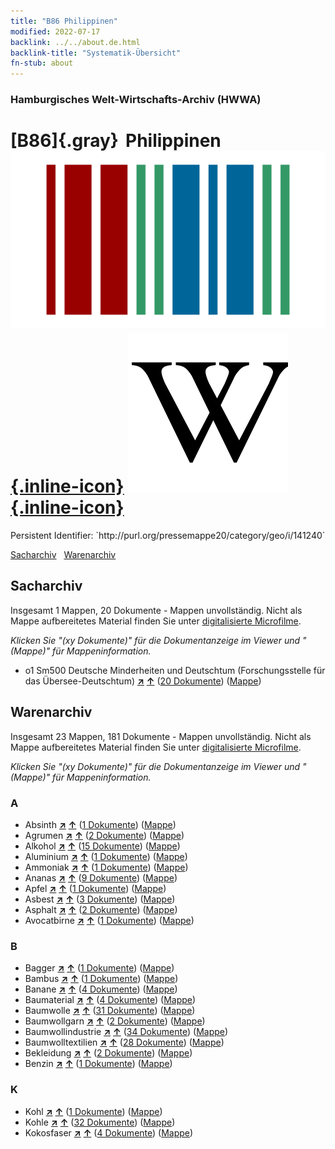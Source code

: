 ```yaml
---
title: "B86 Philippinen"
modified: 2022-07-17
backlink: ../../about.de.html
backlink-title: "Systematik-Übersicht"
fn-stub: about
---
```


### Hamburgisches Welt-Wirtschafts-Archiv (HWWA)

# [B86]{.gray}&#8201; Philippinen &#160; [![Wikidata](/images/Wikidata-logo.svg "Wikidata"){.inline-icon}](http://www.wikidata.org/entity/Q928) [![Wikipedia](/images/Wikipedia-W.svg "Wikipedia"){.inline-icon}](https://de.wikipedia.org/wiki/Philippinen)

<div class="hint">Persistent Identifier: `http://purl.org/pressemappe20/category/geo/i/141240`</div>




[Sacharchiv](#sacharchiv) &#160; [Warenarchiv](#warenarchiv)





## Sacharchiv






Insgesamt 1 Mappen, 20 Dokumente - Mappen unvollständig.
Nicht als Mappe aufbereitetes Material finden Sie unter [digitalisierte Microfilme](/film/h1_sh.de.html).

_Klicken Sie "(xy Dokumente)" für die Dokumentanzeige im Viewer und "(Mappe)" für Mappeninformation._



  - o1 Sm500 Deutsche Minderheiten und Deutschtum (Forschungsstelle für das Übersee-Deutschtum) [**&nearr;**](../../../subject/i/145911/about.de.html "Deutsche Minderheiten und Deutschtum (Forschungsstelle für das Übersee-Deutschtum) (in der ganzen Welt)") [**&uarr;**](../../../subject/about.de.html#o1_Sm500 "Sachsystematik") (<a href="https://pm20.zbw.eu/iiifview/folder/sh/141240,145911" title="über: Philippinen : Deutsche Minderheiten und Deutschtum (Forschungsstelle für das Übersee-Deutschtum)" target="_blank">20 Dokumente</a>) ([Mappe](../../../../folder/sh/1412xx/141240/1459xx/145911/about.de.html))







## Warenarchiv








Insgesamt 23 Mappen, 181 Dokumente - Mappen unvollständig.
Nicht als Mappe aufbereitetes Material finden Sie unter [digitalisierte Microfilme](/film/h1_wa.de.html).

_Klicken Sie "(xy Dokumente)" für die Dokumentanzeige im Viewer und "(Mappe)" für Mappeninformation._




### A

- Absinth [**&nearr;**](../../../ware/i/141943/about.de.html "Absinth (XXX in der ganzen Welt)") [**&uarr;**](../../../ware/about.de.html#PID20.02-Sp01 "Warensystematik") (<a href="https://pm20.zbw.eu/iiifview/folder/wa/141943,141240" title="über: Absinth : Philippinen" target="_blank">1 Dokumente</a>) ([Mappe](../../../../folder/wa/1419xx/141943/1412xx/141240/about.de.html))
- Agrumen [**&nearr;**](../../../ware/i/141948/about.de.html "Agrumen (XXX in der ganzen Welt)") [**&uarr;**](../../../ware/about.de.html#PLW04-Zs "Warensystematik") (<a href="https://pm20.zbw.eu/iiifview/folder/wa/141948,141240" title="über: Agrumen : Philippinen" target="_blank">2 Dokumente</a>) ([Mappe](../../../../folder/wa/1419xx/141948/1412xx/141240/about.de.html))
- Alkohol [**&nearr;**](../../../ware/i/141966/about.de.html "Alkohol (XXX in der ganzen Welt)") [**&uarr;**](../../../ware/about.de.html#PID20.02-Sp "Warensystematik") (<a href="https://pm20.zbw.eu/iiifview/folder/wa/141966,141240" title="über: Alkohol : Philippinen" target="_blank">15 Dokumente</a>) ([Mappe](../../../../folder/wa/1419xx/141966/1412xx/141240/about.de.html))
- Aluminium [**&nearr;**](../../../ware/i/141969/about.de.html "Aluminium (XXX in der ganzen Welt)") [**&uarr;**](../../../ware/about.de.html#PID07.01-Lm01 "Warensystematik") (<a href="https://pm20.zbw.eu/iiifview/folder/wa/141969,141240" title="über: Aluminium : Philippinen" target="_blank">1 Dokumente</a>) ([Mappe](../../../../folder/wa/1419xx/141969/1412xx/141240/about.de.html))
- Ammoniak [**&nearr;**](../../../ware/i/165930/about.de.html "Ammoniak (XXX in der ganzen Welt)") [**&uarr;**](../../../ware/about.de.html#PID13-Du01 "Warensystematik") (<a href="https://pm20.zbw.eu/iiifview/folder/wa/165930,141240" title="über: Ammoniak : Philippinen" target="_blank">1 Dokumente</a>) ([Mappe](../../../../folder/wa/1659xx/165930/1412xx/141240/about.de.html))
- Ananas [**&nearr;**](../../../ware/i/141970/about.de.html "Ananas (XXX in der ganzen Welt)") [**&uarr;**](../../../ware/about.de.html#PLW04-Tr01 "Warensystematik") (<a href="https://pm20.zbw.eu/iiifview/folder/wa/141970,141240" title="über: Ananas : Philippinen" target="_blank">9 Dokumente</a>) ([Mappe](../../../../folder/wa/1419xx/141970/1412xx/141240/about.de.html))
- Apfel [**&nearr;**](../../../ware/i/141980/about.de.html "Apfel (XXX in der ganzen Welt)") [**&uarr;**](../../../ware/about.de.html#PLW04-Ob01 "Warensystematik") (<a href="https://pm20.zbw.eu/iiifview/folder/wa/141980,141240" title="über: Apfel : Philippinen" target="_blank">1 Dokumente</a>) ([Mappe](../../../../folder/wa/1419xx/141980/1412xx/141240/about.de.html))
- Asbest [**&nearr;**](../../../ware/i/142014/about.de.html "Asbest (XXX in der ganzen Welt)") [**&uarr;**](../../../ware/about.de.html#PID23-As "Warensystematik") (<a href="https://pm20.zbw.eu/iiifview/folder/wa/142014,141240" title="über: Asbest : Philippinen" target="_blank">3 Dokumente</a>) ([Mappe](../../../../folder/wa/1420xx/142014/1412xx/141240/about.de.html))
- Asphalt [**&nearr;**](../../../ware/i/142016/about.de.html "Asphalt (XXX in der ganzen Welt)") [**&uarr;**](../../../ware/about.de.html#PID22-Bd01 "Warensystematik") (<a href="https://pm20.zbw.eu/iiifview/folder/wa/142016,141240" title="über: Asphalt : Philippinen" target="_blank">2 Dokumente</a>) ([Mappe](../../../../folder/wa/1420xx/142016/1412xx/141240/about.de.html))
- Avocatbirne [**&nearr;**](../../../ware/i/142021/about.de.html "Avocatbirne (XXX in der ganzen Welt)") [**&uarr;**](../../../ware/about.de.html#PLW04-Ob02 "Warensystematik") (<a href="https://pm20.zbw.eu/iiifview/folder/wa/142021,141240" title="über: Avocatbirne : Philippinen" target="_blank">1 Dokumente</a>) ([Mappe](../../../../folder/wa/1420xx/142021/1412xx/141240/about.de.html))

### B

- Bagger [**&nearr;**](../../../ware/i/142028/about.de.html "Bagger (XXX in der ganzen Welt)") [**&uarr;**](../../../ware/about.de.html#PID09.02-Nf01 "Warensystematik") (<a href="https://pm20.zbw.eu/iiifview/folder/wa/142028,141240" title="über: Bagger : Philippinen" target="_blank">1 Dokumente</a>) ([Mappe](../../../../folder/wa/1420xx/142028/1412xx/141240/about.de.html))
- Bambus [**&nearr;**](../../../ware/i/142035/about.de.html "Bambus (XXX in der ganzen Welt)") [**&uarr;**](../../../ware/about.de.html#PLW04-Gr02 "Warensystematik") (<a href="https://pm20.zbw.eu/iiifview/folder/wa/142035,141240" title="über: Bambus : Philippinen" target="_blank">1 Dokumente</a>) ([Mappe](../../../../folder/wa/1420xx/142035/1412xx/141240/about.de.html))
- Banane [**&nearr;**](../../../ware/i/142038/about.de.html "Banane (XXX in der ganzen Welt)") [**&uarr;**](../../../ware/about.de.html#PLW04-Bn "Warensystematik") (<a href="https://pm20.zbw.eu/iiifview/folder/wa/142038,141240" title="über: Banane : Philippinen" target="_blank">4 Dokumente</a>) ([Mappe](../../../../folder/wa/1420xx/142038/1412xx/141240/about.de.html))
- Baumaterial [**&nearr;**](../../../ware/i/142086/about.de.html "Baumaterial (XXX in der ganzen Welt)") [**&uarr;**](../../../ware/about.de.html#PID22-Bs "Warensystematik") (<a href="https://pm20.zbw.eu/iiifview/folder/wa/142086,141240" title="über: Baumaterial : Philippinen" target="_blank">4 Dokumente</a>) ([Mappe](../../../../folder/wa/1420xx/142086/1412xx/141240/about.de.html))
- Baumwolle [**&nearr;**](../../../ware/i/142089/about.de.html "Baumwolle (XXX in der ganzen Welt)") [**&uarr;**](../../../ware/about.de.html#PLW04-Bw "Warensystematik") (<a href="https://pm20.zbw.eu/iiifview/folder/wa/142089,141240" title="über: Baumwolle : Philippinen" target="_blank">31 Dokumente</a>) ([Mappe](../../../../folder/wa/1420xx/142089/1412xx/141240/about.de.html))
- Baumwollgarn [**&nearr;**](../../../ware/i/196460/about.de.html "Baumwollgarn (XXX in der ganzen Welt)") [**&uarr;**](../../../ware/about.de.html#PID19-Nf02 "Warensystematik") (<a href="https://pm20.zbw.eu/iiifview/folder/wa/196460,141240" title="über: Baumwollgarn : Philippinen" target="_blank">2 Dokumente</a>) ([Mappe](../../../../folder/wa/1964xx/196460/1412xx/141240/about.de.html))
- Baumwollindustrie [**&nearr;**](../../../ware/i/142091/about.de.html "Baumwollindustrie (XXX in der ganzen Welt)") [**&uarr;**](../../../ware/about.de.html#PID19-Bw01 "Warensystematik") (<a href="https://pm20.zbw.eu/iiifview/folder/wa/142091,141240" title="über: Baumwollindustrie : Philippinen" target="_blank">34 Dokumente</a>) ([Mappe](../../../../folder/wa/1420xx/142091/1412xx/141240/about.de.html))
- Baumwolltextilien [**&nearr;**](../../../ware/i/154932/about.de.html "Baumwolltextilien (XXX in der ganzen Welt)") [**&uarr;**](../../../ware/about.de.html#PID19-Bw02 "Warensystematik") (<a href="https://pm20.zbw.eu/iiifview/folder/wa/154932,141240" title="über: Baumwolltextilien : Philippinen" target="_blank">28 Dokumente</a>) ([Mappe](../../../../folder/wa/1549xx/154932/1412xx/141240/about.de.html))
- Bekleidung [**&nearr;**](../../../ware/i/142106/about.de.html "Bekleidung (XXX in der ganzen Welt)") [**&uarr;**](../../../ware/about.de.html#PID19-Bk "Warensystematik") (<a href="https://pm20.zbw.eu/iiifview/folder/wa/142106,141240" title="über: Bekleidung : Philippinen" target="_blank">2 Dokumente</a>) ([Mappe](../../../../folder/wa/1421xx/142106/1412xx/141240/about.de.html))
- Benzin [**&nearr;**](../../../ware/i/142108/about.de.html "Benzin (XXX in der ganzen Welt)") [**&uarr;**](../../../ware/about.de.html#PID13.02-Ks02 "Warensystematik") (<a href="https://pm20.zbw.eu/iiifview/folder/wa/142108,141240" title="über: Benzin : Philippinen" target="_blank">1 Dokumente</a>) ([Mappe](../../../../folder/wa/1421xx/142108/1412xx/141240/about.de.html))

### K

- Kohl [**&nearr;**](../../../ware/i/143119/about.de.html "Kohl (XXX in der ganzen Welt)") [**&uarr;**](../../../ware/about.de.html#PLW04-Gm08 "Warensystematik") (<a href="https://pm20.zbw.eu/iiifview/folder/wa/143119,141240" title="über: Kohl : Philippinen" target="_blank">1 Dokumente</a>) ([Mappe](../../../../folder/wa/1431xx/143119/1412xx/141240/about.de.html))
- Kohle [**&nearr;**](../../../ware/i/143120/about.de.html "Kohle (XXX in der ganzen Welt)") [**&uarr;**](../../../ware/about.de.html#PRB02.01 "Warensystematik") (<a href="https://pm20.zbw.eu/iiifview/folder/wa/143120,141240" title="über: Kohle : Philippinen" target="_blank">32 Dokumente</a>) ([Mappe](../../../../folder/wa/1431xx/143120/1412xx/141240/about.de.html))
- Kokosfaser [**&nearr;**](../../../ware/i/143125/about.de.html "Kokosfaser (XXX in der ganzen Welt)") [**&uarr;**](../../../ware/about.de.html#PID19-Nf11 "Warensystematik") (<a href="https://pm20.zbw.eu/iiifview/folder/wa/143125,141240" title="über: Kokosfaser : Philippinen" target="_blank">4 Dokumente</a>) ([Mappe](../../../../folder/wa/1431xx/143125/1412xx/141240/about.de.html))




